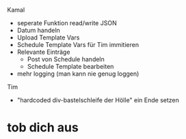 Kamal

- seperate Funktion read/write JSON
- Datum handeln
- Upload Template Vars
- Schedule Template Vars für Tim immitieren
- Relevante Einträge
	- Post von Schedule handeln
	- Schedule Template bearbeiten
- mehr logging (man kann nie genug loggen)


Tim

- "hardcoded div-bastelschleife der Hölle" ein Ende setzen

# tob dich aus